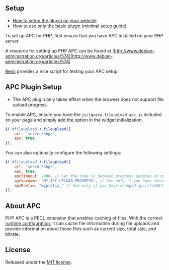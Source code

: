 ## Setup
* [How to setup the plugin on your website](https://github.com/blueimp/jQuery-File-Upload/wiki/Setup)
* [How to use only the basic plugin (minimal setup guide).](https://github.com/blueimp/jQuery-File-Upload/wiki/Basic-plugin)

To set up APC for PHP, first ensure that you have APC installed on your PHP server.

A resource for setting up PHP APC can be found at [http://www.debian-administration.org/articles/574](http://www.debian-administration.org/articles/574)

[Remi](http://blog.famillecollet.com/post/2011/01/12/File-upload-progress-in-PHP-with-APC) provides a nice script for testing your APC setup.

## APC Plugin Setup
* The APC plugin only takes effect when the browser does not support file upload progress.

To enable APC, ensure you have the `js/jquery.fileupload-apc.js` included on your page and simply add the option in the widget initialization.

```javascript
$('#fileupload').fileupload({
    url: 'server/php/',
    apc: true
});
```

You can also optionally configure the following settings:

```javascript
$('#fileupload').fileupload({
    url: 'server/php/',
    apc: true,
    apcTimeout: 2000, // Set the time in between progress updates in milliseconds
    apcVarname: "MY_APC_UPLOAD_PROGRESS", // Use only if you have changed apc.rfc1867_name (http://www.php.net/manual/en/apc.configuration.php#ini.apc.rfc1867-name)
    apcPrefix: "myprefix_" // Use only if you have changed apc.rfc1867_prefix (http://www.php.net/manual/en/apc.configuration.php#ini.apc.rfc1867-prefix)
});
```

## About APC
PHP APC is a PECL extension that enables caching of files. With the correct [runtime configuration](http://www.php.net/manual/en/apc.configuration.php#ini.apc.rfc1867), it can cache file information during file uploads and provide information about those files such as current size, total size, and bitrate.

## License
Released under the [MIT license](http://www.opensource.org/licenses/MIT).
